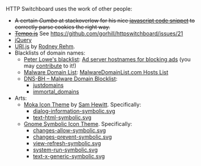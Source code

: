 HTTP Switchboard uses the work of other people:

- ~~A certain *Gumbo* at stackoverlow for his nice [javascript code snippet](http://stackoverflow.com/questions/4003823/javascript-getcookie-functions/4004010#4004010) to correctly parse cookies the right way.~~
- ~~[Tempo.js](http://twigkit.github.io/tempo/)~~ See <https://github.com/gorhill/httpswitchboard/issues/21>
- [jQuery](http://jquery.com/)
- [URI.js](http://medialize.github.io/URI.js/) by [Rodney Rehm](http://rodneyrehm.de/en/).
- Blacklists of domain names:
    * [Peter Lowe's blacklist](http://pgl.yoyo.org/as/index.php): [Ad server hostnames for blocking ads](http://pgl.yoyo.org/as/serverlist.php?mimetype=plaintext) (you may [contribute](http://pgl.yoyo.org/as/#submit) to it!)
    * [Malware Domain List](http://www.malwaredomainlist.com/): [MalwareDomainList.com Hosts List](http://www.malwaredomainlist.com/hostslist/hosts.txt)
    * [DNS-BH – Malware Domain Blocklist](http://www.malwaredomains.com/?page_id=1508):
        - [justdomains](http://dns-bh.sagadc.org/justdomains)
        - [immortal_domains](http://dns-bh.sagadc.org/immortal_domains.txt)
- Arts:
    * [Moka Icon Theme](https://github.com/snwh/moka-icon-theme) by [Sam Hewitt](https://github.com/snwh). Specifically:
        - [dialog-information-symbolic.svg](https://github.com/snwh/moka-icon-theme/blob/master/Moka/scalable/status/dialog-information-symbolic.svg)
        - [text-html-symbolic.svg](https://github.com/snwh/moka-icon-theme-symbolic/blob/master/Moka/scalable/mimetypes/text-html-symbolic.svg)
    * [Gnome Symbolic Icon Theme](https://git.gnome.org/browse/gnome-icon-theme-symbolic). Specifically:
        - [changes-allow-symbolic.svg](https://git.gnome.org/browse/gnome-icon-theme-symbolic/tree/gnome/scalable/status/)
        - [changes-prevent-symbolic.svg](https://git.gnome.org/browse/gnome-icon-theme-symbolic/tree/gnome/scalable/status/)
        - [view-refresh-symbolic.svg](https://git.gnome.org/browse/gnome-icon-theme-symbolic/tree/gnome/scalable/status/)
        - [system-run-symbolic.svg](https://git.gnome.org/browse/gnome-icon-theme-symbolic/tree/gnome/scalable/status/)
        - [text-x-generic-symbolic.svg](https://git.gnome.org/browse/gnome-icon-theme-symbolic/tree/gnome/scalable/mimetypes/text-x-generic-symbolic.svg)